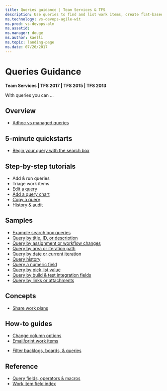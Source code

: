 ```yaml
---
title: Queries guidance | Team Services & TFS
description: Use queries to find and list work items, create flat-based query charts in VSTS and and Team Foundation Server (TFS)  
ms.technology: vs-devops-agile-wit
ms.prod: vs-devops-alm
ms.assetid: 
ms.manager: douge
ms.author: kaelli
ms.topic: landing-page 
ms.date: 07/26/2017
---
```


# Queries Guidance 

<b>Team Services | TFS 2017 | TFS 2015 | TFS 2013</b> 

With queries you can ...  

## Overview  
- [Adhoc vs managed queries](adhoc-vs-managed-queries.md) 
 
## 5-minute quickstarts  

- [Begin your query with the search box](search-box-queries.md)
   

## Step-by-step tutorials

- Add & run queries
- Triage work items
- [Edit a query](using-queries.md)
- [Add a query chart](../../report/charts.md)
- [Copy a query](../backlogs/copy-clone-work-items.md#html)
- [History & audit](history-and-auditing.md)
 

## Samples
- [Example search box queries](search-box-queries.md)
- [Query by title, ID, or description](titles-ids-descriptions.md)
- [Query by assignment or workflow changes](query-by-workflow-changes.md)  
- [Query by area or iteration path](query-by-area-iteration-path.md)   
- [Query by date or current iteration](query-by-date-or-current-iteration.md)   
- [Query history](history-and-auditing.md)  
- [Query a numeric field](query-numeric.md)  
- [Query by pick list value](planning-ranking-priorities.md)  
- [Query by build & test integration fields](build-test-integration.md)  
- [Query by links or attachments](linking-attachments.md) 


## Concepts 
- [Share work plans](share-plans.md)

## How-to guides
- [Change column options](../how-to/set-column-options.md)  
- [Email/print work items](../how-to/email-work-items.md) 
* [Filter backlogs, boards, & queries](../how-to/filter-backlog-or-board.md)  


## Reference 
- [Query fields, operators & macros](query-operators-variables.md)      
- [Work item field index](../guidance/work-item-field.md)    
 
 
  